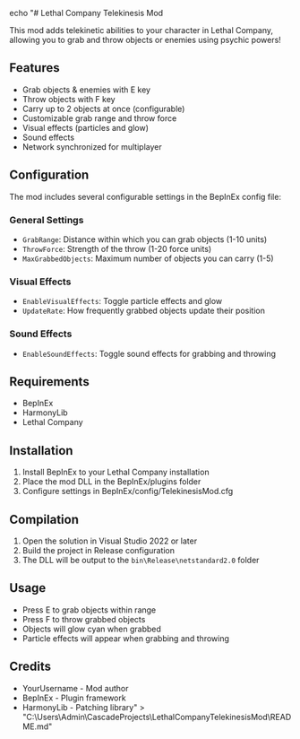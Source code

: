 echo "# Lethal Company Telekinesis Mod

This mod adds telekinetic abilities to your character in Lethal Company, allowing you to grab and throw objects or enemies using psychic powers!

## Features
- Grab objects & enemies with E key
- Throw objects with F key
- Carry up to 2 objects at once (configurable)
- Customizable grab range and throw force
- Visual effects (particles and glow)
- Sound effects
- Network synchronized for multiplayer

## Configuration
The mod includes several configurable settings in the BepInEx config file:

### General Settings
- `GrabRange`: Distance within which you can grab objects (1-10 units)
- `ThrowForce`: Strength of the throw (1-20 force units)
- `MaxGrabbedObjects`: Maximum number of objects you can carry (1-5)

### Visual Effects
- `EnableVisualEffects`: Toggle particle effects and glow
- `UpdateRate`: How frequently grabbed objects update their position

### Sound Effects
- `EnableSoundEffects`: Toggle sound effects for grabbing and throwing

## Requirements
- BepInEx
- HarmonyLib
- Lethal Company

## Installation
1. Install BepInEx to your Lethal Company installation
2. Place the mod DLL in the BepInEx/plugins folder
3. Configure settings in BepInEx/config/TelekinesisMod.cfg

## Compilation
1. Open the solution in Visual Studio 2022 or later
2. Build the project in Release configuration
3. The DLL will be output to the `bin\Release\netstandard2.0` folder

## Usage
- Press E to grab objects within range
- Press F to throw grabbed objects
- Objects will glow cyan when grabbed
- Particle effects will appear when grabbing and throwing

## Credits
- YourUsername - Mod author
- BepInEx - Plugin framework
- HarmonyLib - Patching library" > "C:\Users\Admin\CascadeProjects\LethalCompanyTelekinesisMod\README.md"
